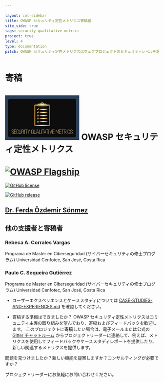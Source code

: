 ```yaml
---

layout: col-sidebar
title: OWASP セキュリティ定性メトリクス寄稿者
site_side: true
tags: security-qualitative-metrics
project: true
level: 4
type: documentation
pitch: OWASP セキュリティ定性メトリクスはウェブプロジェクトのセキュリティレベルを評価するメトリクスの最も詳細なリストです。OWASP ASVS のカバレッジのレベルを示しています。
---
```


# 寄稿

# ![Project Logo](images/logo3_small.png) OWASP セキュリティ定性メトリクス


# [![OWASP Flagship](https://img.shields.io/badge/owasp-flagship-blue.svg)](https://owasp.org/projects/)
 [![GitHub license](https://img.shields.io/github/license/Naereen/StrapDown.js.svg)](https://github.com/OWASP/www-project-security-qualitative-metrics/blob/master/LICENSE)

 [![GitHub release](https://img.shields.io/github/release/Naereen/StrapDown.js.svg)](https://github.com/OWASP/www-project-security-qualitative-metrics/releases)





## [Dr. Ferda Özdemir Sönmez](https://www.linkedin.com/in/f-ferda-%C3%B6zdemir-s%C3%B6nmez-pmp-msc-phd-92809719/) 

## 他の支援者と寄稿者
### Rebeca A. Corrales Vargas
Programa de Master en Ciberseguridad (サイバーセキュリティの修士プログラム)
Universidad Cenfotec, San José, Costa Rica

### Paulo C. Sequeira Gutiérrez
Programa de Master en Ciberseguridad (サイバーセキュリティの修士プログラム)
Universidad Cenfotec, San José, Costa Rica

- ユーザーエクスペリエンスとケーススタディについては [CASE-STUDIES-AND-EXPERIENCES.md](./CASE-STUDIES-AND-EXPERIENCES.md) を確認してください。

- 寄稿する準備はできましたか？
OWASP セキュリティ定性メトリクスはコミュニティ主導の取り組みを望んでおり、寄稿およびフィードバックを歓迎します。
このプロジェクトに寄稿したい場合は、電子メールまたは公式の [Gitter チャットルーム](https://gitter.im/owasp-www-project-security-qualitative-metrics/community) からプロジェクトリーダーに連絡して、例えば、メトリクスを使用してフィードバックやケーススタディレポートを提供したり、新しい関連するメトリクスを提供します。

問題を見つけましたか？新しい機能を提案しますか？コンサルティングが必要ですか？

プロジェクトリーダーにお気軽にお問い合わせください。

